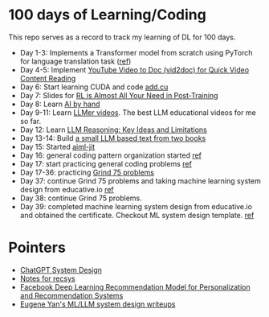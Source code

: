 # 100 days of Learning/Coding

This repo serves as a record to track my learning of DL for 100 days.

- Day 1-3: Implements a Transformer model from scratch using PyTorch for language translation task ([ref](https://github.com/trws2/transformer_with_pytorch))
- Day 4-5: Implement [YouTube Video to Doc (vid2doc) for Quick Video Content Reading](https://github.com/trws2/vid2doc)
- Day 6: Start learning CUDA and code [add.cu](https://github.com/trws2/100-days/tree/main/day06)
- Day 7: Slides for [RL is Almost All Your Need in Post-Training](https://github.com/trws2/100-days/blob/main/day07/RL%20is%20Almost%20All%20Your%20Need%20in%20Post-Training.pdf)
- Day 8: Learn [AI by hand](https://github.com/trws2/100-days/tree/main/day08)
- Day 9-11: Learn [LLMer videos](https://github.com/trws2/100-days/tree/main/day09-11). The best LLM educational videos for me so far.
- Day 12: Learn [LLM Reasoning: Key Ideas and Limitations](https://llmagents-learning.org/slides/llm-reasoning.pdf)
- Day 13-14: Build [a small LLM based text from two books](https://github.com/trws2/finance_data/tree/main)
- Day 15: Started [aiml-jit](https://github.com/trws2/aiml-jit)
- Day 16: general coding pattern organization started [ref](https://github.com/trws2/100-days/blob/main/day16/README.md)
- Day 17: start practicing general coding problems [ref](https://github.com/trws2/100-days/tree/main/day17)
- Day 17-36: practicing [Grind 75 problems](https://www.techinterviewhandbook.org/grind75/?hours=8)
- Day 37: continue Grind 75 problems and taking machine learning system design from educative.io [ref](https://github.com/trws2/100-days/tree/main/day37)
- Day 38: continue Grind 75 problems.
- Day 39: completed machine learning system design from educative.io and obtained the certificate. Checkout ML system design template. [ref](https://github.com/trws2/100-days/tree/main/day39)


# Pointers
- [ChatGPT System Design](https://algodaily.com/lessons/chatgpt-system-design)
- [Notes for recsys](https://vinija.ai/recsys/)
- [Facebook Deep Learning Recommendation Model for Personalization and Recommendation Systems](https://github.com/facebookresearch/dlrm)
- [Eugene Yan's ML/LLM system design writeups](https://eugeneyan.com/start-here/)
